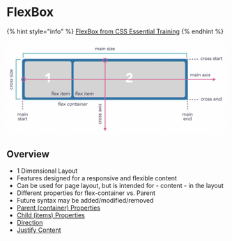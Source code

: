 # FlexBox

{% hint style="info" %}
[FlexBox from CSS Essential Training](https://www.linkedin.com/learning/css-essential-training-3/introduction-to-flexbox?u=41913900)
{% endhint %}

![](../.gitbook/assets/screen-shot-2020-02-11-at-9.50.29-am.png)

## Overview

* 1 Dimensional Layout
* Features designed for a responsive and flexible content
* Can be used for page layout, but is intended for - content - in the layout
* Different properties for flex-container vs. Parent
* Future syntax may be added/modified/removed
* [Parent \(container\) Properties](https://codepen.io/manikoth/pen/eZQwQO?editors=1100)
* [Child \(items\) Properties](https://codepen.io/manikoth/pen/aNQevB?editors=0110)
* [Direction](https://codepen.io/manikoth/pen/VaqGWr)
* [Justify Content](https://codepen.io/manikoth/pen/grZBrN)

